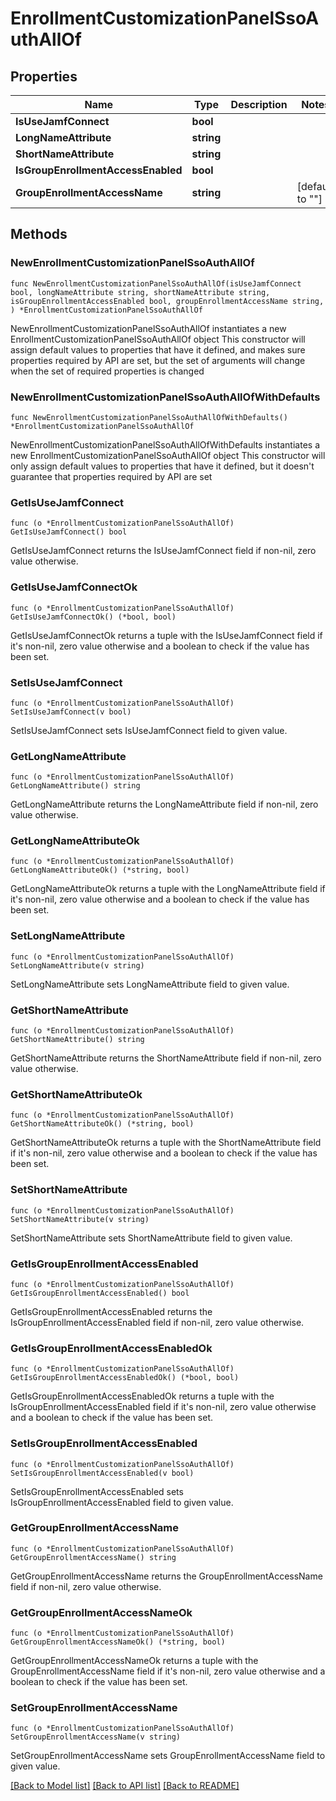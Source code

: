 # EnrollmentCustomizationPanelSsoAuthAllOf

## Properties

Name | Type | Description | Notes
------------ | ------------- | ------------- | -------------
**IsUseJamfConnect** | **bool** |  | 
**LongNameAttribute** | **string** |  | 
**ShortNameAttribute** | **string** |  | 
**IsGroupEnrollmentAccessEnabled** | **bool** |  | 
**GroupEnrollmentAccessName** | **string** |  | [default to ""]

## Methods

### NewEnrollmentCustomizationPanelSsoAuthAllOf

`func NewEnrollmentCustomizationPanelSsoAuthAllOf(isUseJamfConnect bool, longNameAttribute string, shortNameAttribute string, isGroupEnrollmentAccessEnabled bool, groupEnrollmentAccessName string, ) *EnrollmentCustomizationPanelSsoAuthAllOf`

NewEnrollmentCustomizationPanelSsoAuthAllOf instantiates a new EnrollmentCustomizationPanelSsoAuthAllOf object
This constructor will assign default values to properties that have it defined,
and makes sure properties required by API are set, but the set of arguments
will change when the set of required properties is changed

### NewEnrollmentCustomizationPanelSsoAuthAllOfWithDefaults

`func NewEnrollmentCustomizationPanelSsoAuthAllOfWithDefaults() *EnrollmentCustomizationPanelSsoAuthAllOf`

NewEnrollmentCustomizationPanelSsoAuthAllOfWithDefaults instantiates a new EnrollmentCustomizationPanelSsoAuthAllOf object
This constructor will only assign default values to properties that have it defined,
but it doesn't guarantee that properties required by API are set

### GetIsUseJamfConnect

`func (o *EnrollmentCustomizationPanelSsoAuthAllOf) GetIsUseJamfConnect() bool`

GetIsUseJamfConnect returns the IsUseJamfConnect field if non-nil, zero value otherwise.

### GetIsUseJamfConnectOk

`func (o *EnrollmentCustomizationPanelSsoAuthAllOf) GetIsUseJamfConnectOk() (*bool, bool)`

GetIsUseJamfConnectOk returns a tuple with the IsUseJamfConnect field if it's non-nil, zero value otherwise
and a boolean to check if the value has been set.

### SetIsUseJamfConnect

`func (o *EnrollmentCustomizationPanelSsoAuthAllOf) SetIsUseJamfConnect(v bool)`

SetIsUseJamfConnect sets IsUseJamfConnect field to given value.


### GetLongNameAttribute

`func (o *EnrollmentCustomizationPanelSsoAuthAllOf) GetLongNameAttribute() string`

GetLongNameAttribute returns the LongNameAttribute field if non-nil, zero value otherwise.

### GetLongNameAttributeOk

`func (o *EnrollmentCustomizationPanelSsoAuthAllOf) GetLongNameAttributeOk() (*string, bool)`

GetLongNameAttributeOk returns a tuple with the LongNameAttribute field if it's non-nil, zero value otherwise
and a boolean to check if the value has been set.

### SetLongNameAttribute

`func (o *EnrollmentCustomizationPanelSsoAuthAllOf) SetLongNameAttribute(v string)`

SetLongNameAttribute sets LongNameAttribute field to given value.


### GetShortNameAttribute

`func (o *EnrollmentCustomizationPanelSsoAuthAllOf) GetShortNameAttribute() string`

GetShortNameAttribute returns the ShortNameAttribute field if non-nil, zero value otherwise.

### GetShortNameAttributeOk

`func (o *EnrollmentCustomizationPanelSsoAuthAllOf) GetShortNameAttributeOk() (*string, bool)`

GetShortNameAttributeOk returns a tuple with the ShortNameAttribute field if it's non-nil, zero value otherwise
and a boolean to check if the value has been set.

### SetShortNameAttribute

`func (o *EnrollmentCustomizationPanelSsoAuthAllOf) SetShortNameAttribute(v string)`

SetShortNameAttribute sets ShortNameAttribute field to given value.


### GetIsGroupEnrollmentAccessEnabled

`func (o *EnrollmentCustomizationPanelSsoAuthAllOf) GetIsGroupEnrollmentAccessEnabled() bool`

GetIsGroupEnrollmentAccessEnabled returns the IsGroupEnrollmentAccessEnabled field if non-nil, zero value otherwise.

### GetIsGroupEnrollmentAccessEnabledOk

`func (o *EnrollmentCustomizationPanelSsoAuthAllOf) GetIsGroupEnrollmentAccessEnabledOk() (*bool, bool)`

GetIsGroupEnrollmentAccessEnabledOk returns a tuple with the IsGroupEnrollmentAccessEnabled field if it's non-nil, zero value otherwise
and a boolean to check if the value has been set.

### SetIsGroupEnrollmentAccessEnabled

`func (o *EnrollmentCustomizationPanelSsoAuthAllOf) SetIsGroupEnrollmentAccessEnabled(v bool)`

SetIsGroupEnrollmentAccessEnabled sets IsGroupEnrollmentAccessEnabled field to given value.


### GetGroupEnrollmentAccessName

`func (o *EnrollmentCustomizationPanelSsoAuthAllOf) GetGroupEnrollmentAccessName() string`

GetGroupEnrollmentAccessName returns the GroupEnrollmentAccessName field if non-nil, zero value otherwise.

### GetGroupEnrollmentAccessNameOk

`func (o *EnrollmentCustomizationPanelSsoAuthAllOf) GetGroupEnrollmentAccessNameOk() (*string, bool)`

GetGroupEnrollmentAccessNameOk returns a tuple with the GroupEnrollmentAccessName field if it's non-nil, zero value otherwise
and a boolean to check if the value has been set.

### SetGroupEnrollmentAccessName

`func (o *EnrollmentCustomizationPanelSsoAuthAllOf) SetGroupEnrollmentAccessName(v string)`

SetGroupEnrollmentAccessName sets GroupEnrollmentAccessName field to given value.



[[Back to Model list]](../README.md#documentation-for-models) [[Back to API list]](../README.md#documentation-for-api-endpoints) [[Back to README]](../README.md)


